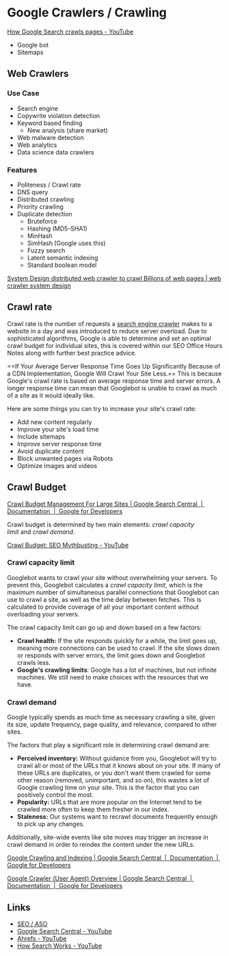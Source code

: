 # Google Crawlers / Crawling

[How Google Search crawls pages - YouTube](https://www.youtube.com/watch?v=JuK7NnfyEuc)

- Google bot
- Sitemaps

## Web Crawlers

### Use Case

- Search engine
- Copywrite violation detection
- Keyword based finding
    - New analysis (share market)
- Web malware detection
- Web analytics
- Data science data crawlers

### Features

- Politeness / Crawl rate
- DNS query
- Distributed crawling
- Priority crawling
- Duplicate detection
    - Bruteforce
    - Hashing (MD5-SHA1)
    - MinHash
    - SimHash (Google uses this)
    - Fuzzy search
    - Latent semantic indexing
    - Standard boolean model

[System Design distributed web crawler to crawl Billions of web pages | web crawler system design](https://www.youtube.com/watch?v=BKZxZwUgL3Y)

## Crawl rate

Crawl rate is the number of requests a [search engine crawler](https://www.lumar.io/learn/seo/crawlability/search-engine-crawling/) makes to a website in a day and was introduced to reduce server overload. Due to sophisticated algorithms, Google is able to determine and set an optimal crawl budget for individual sites, this is covered within our SEO Office Hours Notes along with further best practice advice.

==If Your Average Server Response Time Goes Up Significantly Because of a CDN Implementation, Google Will Crawl Your Site Less.== This is because Google's crawl rate is based on average response time and server errors. A longer response time can mean that Googlebot is unable to crawl as much of a site as it would ideally like.

Here are some things you can try to increase your site's crawl rate:

- Add new content regularly
- Improve your site's load time
- Include sitemaps
- Improve server response time
- Avoid duplicate content
- Block unwanted pages via Robots
- Optimize images and videos

## Crawl Budget

[Crawl Budget Management For Large Sites | Google Search Central  |  Documentation  |  Google for Developers](https://developers.google.com/search/docs/crawling-indexing/large-site-managing-crawl-budget)

Crawl budget is determined by two main elements: _crawl capacity limit_ and _crawl demand_.

[Crawl Budget: SEO Mythbusting - YouTube](https://www.youtube.com/watch?v=am4g0hXAA8Q)

### Crawl capacity limit

Googlebot wants to crawl your site without overwhelming your servers. To prevent this, Googlebot calculates a _crawl capacity limit_, which is the maximum number of simultaneous parallel connections that Googlebot can use to crawl a site, as well as the time delay between fetches. This is calculated to provide coverage of all your important content without overloading your servers.

The crawl capacity limit can go up and down based on a few factors:

- **Crawl health:** If the site responds quickly for a while, the limit goes up, meaning more connections can be used to crawl. If the site slows down or responds with server errors, the limit goes down and Googlebot crawls less.
- **Google's crawling limits**: Google has a lot of machines, but not infinite machines. We still need to make choices with the resources that we have.

### Crawl demand

Google typically spends as much time as necessary crawling a site, given its size, update frequency, page quality, and relevance, compared to other sites.

The factors that play a significant role in determining crawl demand are:

- **Perceived inventory:** Without guidance from you, Googlebot will try to crawl all or most of the URLs that it knows about on your site. If many of these URLs are duplicates, or you don't want them crawled for some other reason (removed, unimportant, and so on), this wastes a lot of Google crawling time on your site. This is the factor that you can positively control the most.
- **Popularity:** URLs that are more popular on the Internet tend to be crawled more often to keep them fresher in our index.
- **Staleness:** Our systems want to recrawl documents frequently enough to pick up any changes.

Additionally, site-wide events like site moves may trigger an increase in crawl demand in order to reindex the content under the new URLs.

[Google Crawling and Indexing | Google Search Central  |  Documentation  |  Google for Developers](https://developers.google.com/search/docs/crawling-indexing)

[Google Crawler (User Agent) Overview | Google Search Central  |  Documentation  |  Google for Developers](https://developers.google.com/search/docs/crawling-indexing/overview-google-crawlers)

## Links

- [SEO / ASO](frontend/frontend-intro/seo-aso.md)
- [Google Search Central - YouTube](https://www.youtube.com/@GoogleSearchCentral)
- [Ahrefs - YouTube](https://www.youtube.com/@AhrefsCom)
- [How Search Works - YouTube](https://www.youtube.com/playlist?list=PLKoqnv2vTMUN83JWBNM6MoBuBcyqhFNY3)
